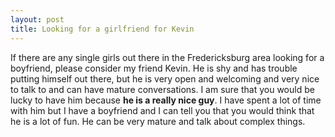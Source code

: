 ```yaml
---
layout: post
title: Looking for a girlfriend for Kevin
---
```


If there are any single girls out there in the Fredericksburg area looking for a boyfriend, please consider my friend Kevin.  He is shy and has trouble putting himself out there, but he is very open and welcoming and very nice to talk to and can have mature conversations.  I am sure that you would be lucky to have him because **he is a really nice guy**.  I have spent a lot of time with him but I have a boyfriend and I can tell you that you would think that he is a lot of fun.  He can be very mature and talk about complex things.

